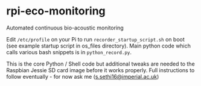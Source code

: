 # rpi-eco-monitoring

Automated continuous bio-acoustic monitoring

Edit ``/etc/profile`` on your Pi to run ``recorder_startup_script.sh`` on boot (see example startup script in os_files directory). Main python code which calls various bash snippets is in ``python_record.py``.

This is the core Python / Shell code but additional tweaks are needed to the Raspbian Jessie SD card image before it works properly. Full instructions to follow eventually - for now ask me (s.sethi16@imperial.ac.uk) 
